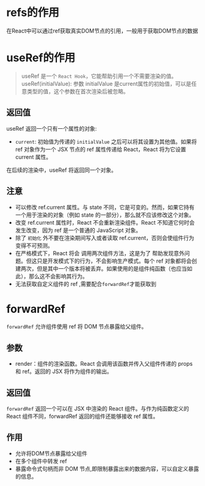 # refs的作用
在React中可以通过ref获取真实DOM节点的引用，一般用于获取DOM节点的数据

# useRef的作用
> useRef 是一个 `React Hook`，它能帮助引用一个不需要渲染的值。
useRef(initialValue): 参数 initialValue 是current属性的初始值，可以是任意类型的值，这个参数在首次渲染后被忽略。
## 返回值
useRef 返回一个只有一个属性的对象:
- `current`: 初始值为传递的 `initialValue` 之后可以将其设置为其他值。如果将ref 对象作为一个 JSX 节点的 ref 属性传递给 React，React 将为它设置 current 属性。 
  
在后续的渲染中，useRef 将返回同一个对象。

## 注意
- 可以修改 ref.current 属性。与 state 不同，它是可变的。然而，如果它持有一个用于渲染的对象（例如 state 的一部分），那么就不应该修改这个对象。
- 改变 ref.current 属性时，React 不会重新渲染组件。React 不知道它何时会发生改变，因为 ref 是一个普通的 JavaScript 对象。
- 除了 `初始化` 外不要在渲染期间写入或者读取 ref.current，否则会使组件行为变得不可预测。
- 在严格模式下，React 将会 调用两次组件方法，这是为了 帮助发现意外问题。但这只是开发模式下的行为，不会影响生产模式。每个 ref 对象都将会创建两次，但是其中一个版本将被丢弃。如果使用的是组件纯函数（也应当如此），那么这不会影响其行为。
- 无法获取自定义组件的 ref ,需要配合`forwardRef`才能获取到


# forwardRef
`forwardRef` 允许组件使用 ref 将 DOM 节点暴露给父组件。

## 参数
- render：组件的渲染函数。React 会调用该函数并传入父组件传递的 props 和 ref。返回的 JSX 将作为组件的输出。

## 返回值
`forwardRef` 返回一个可以在 JSX 中渲染的 React 组件。与作为纯函数定义的 React 组件不同，forwardRef 返回的组件还能够接收 ref 属性。


## 作用
- 允许将DOM节点暴露给父组件
- 在多个组件中转发 ref 
- 暴露命令式句柄而非 DOM 节点,即限制暴露出来的数据内容，可以自定义暴露的信息。
